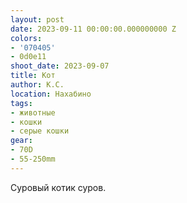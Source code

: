 ```yaml
---
layout: post
date: 2023-09-11 00:00:00.000000000 Z
colors:
- '070405'
- 0d0e11
shoot_date: 2023-09-07
title: Кот
author: К.С.
location: Нахабино
tags:
- животные
- кошки
- серые кошки
gear:
- 70D
- 55-250mm
---
```

Суровый котик суров.

